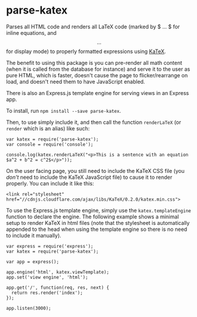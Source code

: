 # parse-katex
Parses all HTML code and renders all LaTeX code (marked by $ ... $ for inline equations, and $$ ... $$ for display mode) to properly formatted expressions using [KaTeX](https://github.com/Khan/KaTeX).

The benefit to using this package is you can pre-render all math content (when it is called from the database for instance) and serve it to the user as pure HTML, which is faster, doesn't cause the page to flicker/rearrange on load, and doesn't need them to have JavaScript enabled.

There is also an Express.js template engine for serving views in an Express app.

To install, run `npm install --save parse-katex`.

Then, to use simply include it, and then call the function `renderLaTeX` (or `render` which is an alias) like such:

    var katex = require('parse-katex');
    var console = require('console');
        
    console.log(katex.renderLaTeX("<p>This is a sentence with an equation $a^2 + b^2 = c^2$</p>"));

On the user facing page, you still need to include the KaTeX CSS file (you *don't* need to include the KaTeX JavaScript file) to cause it to render properly. You can include it like this:

    <link rel="stylesheet" href="//cdnjs.cloudflare.com/ajax/libs/KaTeX/0.2.0/katex.min.css">

To use the Express.js template engine, simply use the `katex.templateEngine` function to declare the engine. The following example shows a minimal setup to render KaTeX in html files (note that the stylesheet is automatically appended to the head when using the template engine so there is no need to include it manually).

    var express = require('express');
    var katex = require('parse-katex');

    var app = express();

    app.engine('html', katex.viewTemplate);
    app.set('view engine', 'html');

    app.get('/', function(req, res, next) {
      return res.render('index');
    });

    app.listen(3000);